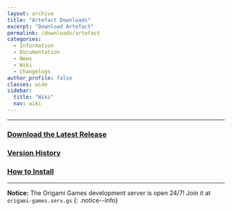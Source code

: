```yaml
---
layout: archive
title: "Artefact Downloads"
excerpt: "Download Artefact"
permalink: /downloads/artefact
categories:
  - Information
  - Documentation
  - News
  - Wiki
  - Changelogs
author_profile: false
classes: wide
sidebar:
  title: "Wiki"
  nav: wiki
---
```


-----

### [Download the Latest Release](https://github.com/origami-games/artefact/archive/master.zip) 
### [Version History](https://github.com/origami-games/artefact/releases)
### [How to Install](https://origami-games.github.io/installation-guide#artefact)

-----

**Notice:** The Origami Games development server is open 24/7! Join it at `origami-games.serv.gs`
{: .notice--info}
